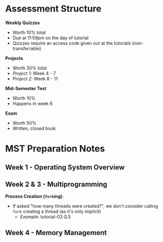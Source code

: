 
# Assessment Structure

**Weekly Quizzes**
- Worth 10% total
- Due at 11:59pm on the day of tutorial
- Quizzes require an access code given out at the tutorials (non-transferrable)

**Projects**
- Worth 30% total
- *Project 1*: Week 4 - 7
- *Project 2*: Week 8 - 11

**Mid-Semester Test**
- Worth 10%
- Happens in week 6

**Exam**
- Worth 50%
- Written, closed book



# MST Preparation Notes

## Week 1 - Operating System Overview
## Week 2 & 3 - Multiprogramming


**Process Creation (`fork`ing)**:
- If asked "how many threads were created?", we don't consider calling `fork` creating a thread (as it's only implicit)
	- *Example*: tutorial-03 Q.5



## Week 4 - Memory Management

